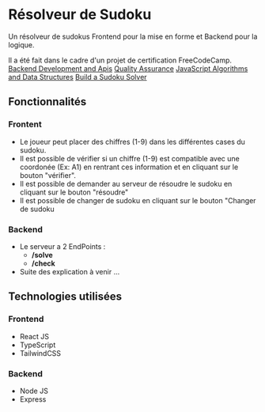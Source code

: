 # Résolveur de Sudoku

Un résolveur de sudokus Frontend pour la mise en forme et Backend pour la logique.

Il a été fait dans le cadre d'un projet de certification FreeCodeCamp.
[Backend Development and Apis](https://www.freecodecamp.org/certification/Manatoa/back-end-development-and-apis)
[Quality Assurance](https://www.freecodecamp.org/certification/Manatoa/quality-assurance-v7)
[JavaScript Algorithms and Data Structures](https://www.freecodecamp.org/certification/Manatoa/javascript-algorithms-and-data-structures)
[Build a Sudoku Solver](https://www.freecodecamp.org/learn/quality-assurance/quality-assurance-projects/sudoku-solver)

## Fonctionnalités

### Frontent
- Le joueur peut placer des chiffres (1-9) dans les différentes cases du sudoku.
- Il est possible de vérifier si un chiffre (1-9) est compatible avec une coordonée (Ex: A1) en rentrant ces information et en cliquant sur le bouton "vérifier".
- Il est possible de demander au serveur de résoudre le sudoku en cliquant sur le bouton "résoudre"
- Il est possible de changer de sudoku en cliquant sur le bouton "Changer de sudoku

### Backend

- Le serveur a 2 EndPoints :
  - **/solve**
  - **/check**
- Suite des explication à venir ...
  
## Technologies utilisées

### Frontend
- React JS
- TypeScript
- TailwindCSS

### Backend
- Node JS
- Express
